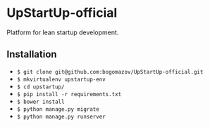# UpStartUp-official
Platform for lean startup development.

## Installation

* `$ git clone git@github.com:bogomazov/UpStartUp-official.git`
* `$ mkvirtualenv upstartup-env`
* `$ cd upstartup/`
* `$ pip install -r requirements.txt`
* `$ bower install`
* `$ python manage.py migrate`
* `$ python manage.py runserver`


